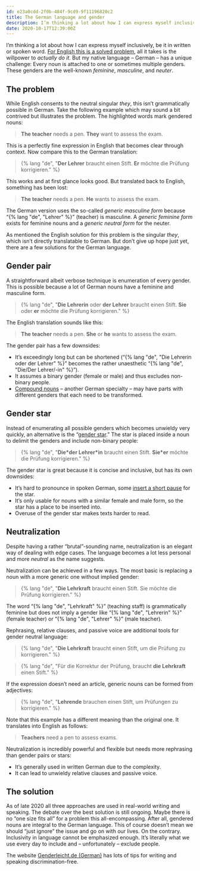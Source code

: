 ```yaml
---
id: e23a0cdd-2f0b-484f-9cd9-9f11196820c2
title: The German language and gender
description: I’m thinking a lot about how I can express myself inclusively, be it in written or spoken word.
date: 2020-10-17T12:39:00Z
---
```


I’m thinking a lot about how I can express myself inclusively, be it in written or spoken word. [For English this is a solved problem](https://en.wikipedia.org/wiki/Singular_they), all it takes is the willpower to _actually do it_. But my native language – German – has a unique challenge: Every noun is attached to one or sometimes multiple genders. These genders are the well-known _feminine_, _masculine_, and _neuter_.

## The problem

While English consents to the neutral singular _they_, this isn’t grammatically possible in German. Take the following example which may sound a bit contrived but illustrates the problem. The highlighted words mark gendered nouns:

> **The teacher** needs a pen. **They** want to assess the exam.

This is a perfectly fine expression in English that becomes clear through context. Now compare this to the German translation:

> {% lang "de", "**Der Lehrer** braucht einen Stift. **Er** möchte die Prüfung korrigieren." %}

This works and at first glance looks good. But translated back to English, something has been lost:

> **The teacher** needs a pen. **He** wants to assess the exam.

The German version uses the so-called _generic masculine form_ because “{% lang "de", "Lehrer" %}” (teacher) is masculine. A _generic feminine form_ exists for feminine nouns and a _generic neutral form_ for the neuter.

As mentioned the English solution for this problem is the singular _they_, which isn’t directly translatable to German. But don’t give up hope just yet, there are a few solutions for the German language.

## Gender pair

A straightforward albeit verbose technique is enumeration of every gender. This is possible because a lot of German nouns have a feminine and masculine form.

> {% lang "de", "**Die Lehrerin** oder **der Lehrer** braucht einen Stift. **Sie** oder **er** möchte die Prüfung korrigieren." %}

The English translation sounds like this:

> **The teacher** needs a pen. **She** or **he** wants to assess the exam.

The gender pair has a few downsides:

* It’s exceedingly long but can be shortened (“{% lang "de", "Die Lehrerin oder der Lehrer" %}” becomes the rather unaesthetic “{% lang "de", "Die/Der Lehrer/-in" %}”).
* It assumes a binary gender (female or male) and thus excludes non-binary people.
* [Compound nouns](https://en.wikipedia.org/wiki/German_nouns#Compounds) – another German specialty – may have parts with different genders that each need to be transformed.

## Gender star

Instead of enumerating all possible genders which becomes unwieldy very quickly, an alternative is the “[gender star](https://en.wikipedia.org/wiki/Gender_star).” The star is placed inside a noun to delimit the genders and include non-binary people:

> {% lang "de", "**Die&ast;der Lehrer&ast;in** braucht einen Stift. **Sie&ast;er** möchte die Prüfung korrigieren." %}

The gender star is great because it is concise and inclusive, but has its own downsides:

* It’s hard to pronounce in spoken German, some [insert a short pause](https://en.wikipedia.org/wiki/Glottal_stop) for the star.
* It’s only usable for nouns with a similar female and male form, so the star has a place to be inserted into.
* Overuse of the gender star makes texts harder to read.

## Neutralization

Despite having a rather “brutal”-sounding name, neutralization is an elegant way of dealing with edge cases. The language becomes a lot less personal and more _neutral_ as the name suggests.

Neutralization can be achieved in a few ways. The most basic is replacing a noun with a more generic one without implied gender:

> {% lang "de", "**Die Lehrkraft** braucht einen Stift. Sie möchte die Prüfung korrigieren." %}

The word “{% lang "de", "Lehrkraft" %}” (teaching staff) is grammatically feminine but does not imply a gender like “{% lang "de", "Lehrerin" %}” (female teacher) or “{% lang "de", "Lehrer" %}” (male teacher).

Rephrasing, relative clauses, and passive voice are additional tools for gender neutral language:

> {% lang "de", "**Die Lehrkraft** braucht einen Stift, um die Prüfung zu korrigieren." %}

> {% lang "de", "Für die Korrektur der Prüfung, braucht **die Lehrkraft** einen Stift." %}

If the expression doesn’t need an article, generic nouns can be formed from adjectives:

> {% lang "de", "**Lehrende** brauchen einen Stift, um Prüfungen zu korrigieren." %}

Note that this example has a different meaning than the original one. It translates into English as follows:

> **Teachers** need a pen to assess exams.

Neutralization is incredibly powerful and flexible but needs more rephrasing than gender pairs or stars:

* It’s generally used in written German due to the complexity.
* It can lead to unwieldy relative clauses and passive voice.

## The solution

As of late 2020 all three approaches are used in real-world writing and speaking. The debate over the best solution is still ongoing. Maybe there is no “one size fits all” for a problem this all-encompassing. After all, gendered nouns are integral to the German language. This of course doesn’t mean we should “just ignore” the issue and go on with our lives. On the contrary. Inclusivity in language cannot be emphasized enough. It’s literally what we use every day to include and – unfortunately – exclude people.

The website [Genderleicht.de (German)](https://www.genderleicht.de) has lots of tips for writing and speaking discrimination-free.

